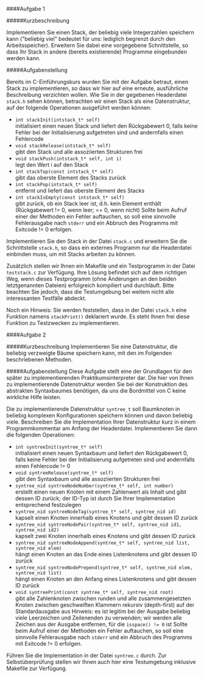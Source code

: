 ####Aufgabe 1

#####Kurzbeschreibung

Implementieren Sie einen Stack, der beliebig viele Integerzahlen speichern kann ("beliebig viel" bedeutet für uns: lediglich begrenzt durch den Arbeitsspeicher). Erweitern Sie dabei eine vorgegebene Schnittstelle, so dass Ihr Stack in andere (bereits existierende) Programme eingebunden werden kann.

#####Aufgabenstellung

Bereits im C-Einführungskurs wurden Sie mit der Aufgabe betraut, einen Stack zu implementieren, so dass wir hier auf eine erneute, ausführliche Beschreibung verzichten wollen. Wie Sie in der gegebenen Headerdatei `stack.h` sehen können, betrachten wir einen Stack als eine Datenstruktur, auf der folgende Operationen ausgeführt werden können:
* `int stackInit(intstack_t* self)`  
initialisiert einen neuen Stack und liefert den Rückgabewert 0, falls keine Fehler bei der Initialisierung aufgetreten sind und andernfalls einen Fehlercode
* `void stackRelease(intstack_t* self)`  
gibt den Stack und alle assoziierten Strukturen frei
* `void stackPush(intstack_t* self, int i)`  
legt den Wert i auf den Stack
* `int stackTop(const intstack_t* self)`  
gibt das oberste Element des Stacks zurück
* `int stackPop(intstack_t* self)`  
entfernt und liefert das oberste Element des Stacks
* `int stackIsEmpty(const intstack_t* self)`  
gibt zurück, ob ein Stack leer ist, d.h. kein Element enthält (Rückgabewert != 0, wenn leer; == 0, wenn nicht)
Sollte beim Aufruf einer der Methoden ein Fehler auftauchen, so soll eine sinnvolle Fehlerausgabe nach `stderr` und ein Abbruch des Programms mit Exitcode != 0 erfolgen.

Implementieren Sie den Stack in der Datei `stack.c` und erweitern Sie die Schnittstelle `stack.h`, so dass ein externes Programm nur die Headerdatei einbinden muss, um mit Stacks arbeiten zu können.

Zusätzlich stellen wir Ihnen ein Makefile und ein Testprogramm in der Datei `teststack.c` zur Verfügung. Ihre Lösung befindet sich auf dem richtigen Weg, wenn dieses Testprogramm (ohne Änderungen an den beiden letztgenannten Dateien) erfolgreich kompiliert und durchläuft. Bitte beachten Sie jedoch, dass die Testumgebung bei weitem nicht alle interessanten Testfälle abdeckt.

Noch ein Hinweis: Sie werden feststellen, dass in der Datei `stack.h` eine Funktion namens `stackPrint()` deklariert wurde. Es steht Ihnen frei diese Funktion zu Testzwecken zu implementieren.

####Aufgabe 2

#####Kurzbeschreibung
Implementieren Sie eine Datenstruktur, die beliebig verzweigte Bäume speichern kann, mit den im Folgenden beschriebenen Methoden.

#####Aufgabenstellung
Diese Aufgabe stellt eine der Grundlagen für den später zu implementierenden Praktikumsinterpreter dar. Die hier von Ihnen zu implementierende Datenstruktur werden Sie bei der Konstruktion des abstrakten Syntaxbaumes benötigen, da uns die Bordmittel von C keine wirkliche Hilfe leisten.

Die zu implementierende Datenstruktur `syntree_t` soll Baumknoten in beliebig komplexen Konfigurationen speichern können und davon beliebig viele. Beschreiben Sie die Implementation Ihrer Datenstruktur kurz in einem Programmkommentar am Anfang der Headerdatei. Implementieren Sie dann die folgenden Operationen:

* `int syntreeInit(syntree_t* self)`  
initialisiert einen neuen Syntaxbaum und liefert den Rückgabewert 0, falls keine Fehler bei der Initialisierung aufgetreten sind und andernfalls einen Fehlercode != 0
* `void syntreeRelease(syntree_t* self)`  
gibt den Syntaxbaum und alle assoziierten Strukturen frei
* `syntree_nid syntreeNodeNumber(syntree_t* self, int number)`  
erstellt einen neuen Knoten mit einem Zahlenwert als Inhalt und gibt dessen ID zurück; der ID-Typ ist durch Sie Ihrer Implementation entsprechend festzulegen
* `syntree_nid syntreeNodeTag(syntree_t* self, syntree_nid id)`  
kapselt einen Knoten innerhalb eines Knotens und gibt dessen ID zurück
* `syntree_nid syntreeNodePair(syntree_t* self, syntree_nid id1, syntree_nid id2)`  
kapselt zwei Knoten innerhalb eines Knotens und gibt dessen ID zurück
* `syntree_nid syntreeNodeAppend(syntree_t* self, syntree_nid list, syntree_nid elem)`  
hängt einen Knoten an das Ende eines Listenknotens und gibt dessen ID zurück
* `syntree_nid syntreeNodePrepend(syntree_t* self, syntree_nid elem, syntree_nid list)`  
hängt einen Knoten an den Anfang eines Listenknotens und gibt dessen ID zurück
* `void syntreePrint(const syntree_t* self, syntree_nid root)`  
gibt alle Zahlenknoten zwischen runden und alle zusammengesetzten Knoten zwischen geschweiften Klammern rekursiv (depth-first) auf der Standardausgabe aus
Hinweis: es ist legitim bei der Ausgabe beliebig viele Leerzeichen und Zeilenenden zu verwenden; wir werden alle Zeichen aus der Ausgabe entfernen, für die `isspace() != 0` ist
Sollte beim Aufruf einer der Methoden ein Fehler auftauchen, so soll eine sinnvolle Fehlerausgabe nach `stderr` und ein Abbruch des Programms mit Exitcode != 0 erfolgen.

Führen Sie die Implementation in der Datei `syntree.c` durch. Zur Selbstüberprüfung stellen wir Ihnen auch hier eine Testumgebung inklusive Makefile zur Verfügung.